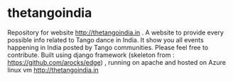 # thetangoindia
Repository for website http://thetangoindia.in . A website to provide every possible info related to Tango dance in India. It show you all events happening in India posted by Tango communities. Please feel free to contribute. Built using django framework (skeleton from : https://github.com/arocks/edge) , running on apache and hosted on Azure linux vm http://thetangoindia.in
